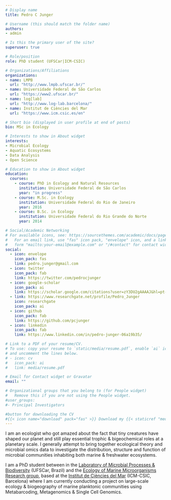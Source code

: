 ```yaml
---
# Display name
title: Pedro C Junger

# Username (this should match the folder name)
authors:
- admin

# Is this the primary user of the site?
superuser: true

# Role/position
role: PhD student (UFSCar|ICM-CSIC)

# Organizations/Affiliations
organizations:
- name: LMPB
  url: "http://www.lmpb.ufscar.br/"
- name: Universidade Federal de São Carlos
  url: "https://www2.ufscar.br/"
- name: log[lab]
  url: "http://www.log-lab.barcelona/"
- name: Institut de Ciències del Mar
  url: "https://www.icm.csic.es/en"

# Short bio (displayed in user profile at end of posts)
bio: MSc in Ecology

# Interests to show in About widget
interests:
- Microbial Ecology
- Aquatic Ecosystems
- Data Analysis
- Open Science

# Education to show in About widget
education:
  courses:
    - course: PhD in Ecology and Natural Resources
      institution: Universidade Federal de São Carlos
      year: "in progress"
    - course: M.Sc. in Ecology
      institution: Universidade Federal do Rio de Janeiro
      year: 2016
    - course: B.Sc. in Ecology
      institution: Universidade Federal do Rio Grande do Norte
      year: 2014

# Social/Academic Networking
# For available icons, see: https://sourcethemes.com/academic/docs/page-builder/#icons
#   For an email link, use "fas" icon pack, "envelope" icon, and a link in the
#   form "mailto:your-email@example.com" or "/#contact" for contact widget.
social:
  - icon: envelope
    icon_pack: fas
    link: pedro.junger@gmail.com
  - icon: twitter
    icon_pack: fab
    link: https://twitter.com/pedrocjunger
  - icon: google-scholar
    icon_pack: ai
    link: https://scholar.google.com/citations?user=zY3DU2gAAAAJ&hl=pt-BR
  - link: https://www.researchgate.net/profile/Pedro_Junger
    icon: researchgate
    icon_pack: ai
  - icon: github
    icon_pack: fab
    link: https://github.com/pcjunger
  - icon: linkedin
    icon_pack: fab
    link: https://www.linkedin.com/in/pedro-junger-06a19b35/

# Link to a PDF of your resume/CV.
# To use: copy your resume to `static/media/resume.pdf`, enable `ai` icons in `params.toml`, 
# and uncomment the lines below.
# - icon: cv
#   icon_pack: ai
#   link: media/resume.pdf

# Email for Contact widget or Gravatar
email: ""

# Organizational groups that you belong to (for People widget)
#   Remove this if you are not using the People widget.
#user_groups:
#- Principal Investigators

#button for downloading the CV
#{{< icon name="download" pack="fas" >}} Download my {{< staticref "media/demo_resume.pdf" "newtab" >}}resumé{{< /staticref >}}.
---
```

I am an ecologist who got amazed about the fact that tiny creatures have shaped our planet and still play essential trophic & bigeochemical roles at a planetary scale. I generally attempt to bring together ecological theory and microbial omics data to investigate the distribution, structure and function of microbial communities inhabiting both marine & freshwater ecosystems.

I am a PhD student between in the [Laboratory of Microbial Processes & Biodiversity](http://www.lmpb.ufscar.br/) (UFSCar, Brazil) and the [Ecology of Marine Microorganisms Research group](https://emm.icm.csic.es/), based at the [Institut de Ciències del Mar](https://www.icm.csic.es/en) (ICM-CSIC, Barcelona) where I am currently conducting a project on large-scale ecology & biogeography of marine planktonic communities using Metabarcoding, Metagenomics & Single Cell Genomics.
